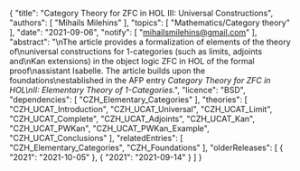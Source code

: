 {
    "title": "Category Theory for ZFC in HOL III: Universal Constructions",
    "authors": [
        "Mihails Milehins"
    ],
    "topics": [
        "Mathematics/Category theory"
    ],
    "date": "2021-09-06",
    "notify": [
        "mihailsmilehins@gmail.com"
    ],
    "abstract": "\nThe article provides a formalization of elements of the theory of\nuniversal constructions for 1-categories (such as limits, adjoints and\nKan extensions) in the object logic ZFC in HOL of the formal proof\nassistant Isabelle. The article builds upon the foundations\nestablished in the AFP entry <i>Category Theory for ZFC in HOL\nII: Elementary Theory of 1-Categories</i>.",
    "licence": "BSD",
    "dependencies": [
        "CZH_Elementary_Categories"
    ],
    "theories": [
        "CZH_UCAT_Introduction",
        "CZH_UCAT_Universal",
        "CZH_UCAT_Limit",
        "CZH_UCAT_Complete",
        "CZH_UCAT_Adjoints",
        "CZH_UCAT_Kan",
        "CZH_UCAT_PWKan",
        "CZH_UCAT_PWKan_Example",
        "CZH_UCAT_Conclusions"
    ],
    "relatedEntries": [
        "CZH_Elementary_Categories",
        "CZH_Foundations"
    ],
    "olderReleases": [
        {
            "2021": "2021-10-05"
        },
        {
            "2021": "2021-09-14"
        }
    ]
}